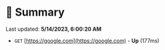 # 📖 Summary
Last updated: **5/14/2023, 6:00:20 AM**

- `GET` [https://google.com](https://google.com) - **Up** (177ms)
